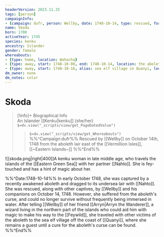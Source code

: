 ```yaml
---
headerVersion: 2023.11.25
tags: [person]
campaignInfo: 
- {campaign: dufr, person: Wellby, date: 1748-10-14, type: rescued, format: "<met:u> <person:q> on <target> from <current:3Frq>"}
name: Skoda
born: 1700
activeYear: 1745
species: kenku
ancestry: Islander
gender: female
whereabouts:
- {type: home, location: Wahacha}
- {type: away, start: 1748-10-08, end: 1748-10-14, location: the aboleth lair east of Vermillion Isles}
- {type: away, start: 1748-10-16, alias: sea elf village in Quanyi, location: Quanyi}
dm_owner: none
dm_notes: color
---
```

# Skoda
>[!info]+ Biographical Info  
> An Islander [[Kenku|kenku]] (she/her)  
> `$=dv.view("_scripts/view/get_PageDatedValue")`  
>> `$=dv.view("_scripts/view/get_Whereabouts")`  
>> %%^Campaign:dufr%% Rescued by [[Wellby]] on October 14th, 1748 from the aboleth lair east of the [[Vermillion Isles]], [[~Eastern Islands~]] %%^End%%

![[skoda.png|right|400]]A kenku woman in late middle age, who travels the islands of the [[Eastern Green Sea]] with her partner [[Nahto]]. She is fey-touched and has a hint of magic about her. 

%%^Date:1748-10-14%%
In early October 1748, she was captured by a recently awakened aboleth and dragged to its undersea lair with [[Nahto]]. She was rescued, along with other captives, by [[Wellby]] and his companions on October 14, 1748. However, she suffered from the aboleth's curse, and could no longer survive without frequently being immersed in water. After telling [[Wellby]] of her friend [[Arryn|Arryn the Wanderer]], a wizard living in the northern part of the islands who could aid him with magic to make his way to the [[Feywild]], she traveled with other victims of the aboleth to the sea elf village off the coast of [[Quanyi]], where she remains a guest until a cure for the aboleth's curse can be found. 
%%^End%%